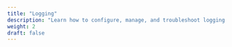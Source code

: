 ```yaml
---
title: "Logging"
description: "Learn how to configure, manage, and troubleshoot logging components"
weight: 2
draft: false
---
```

